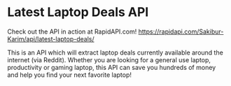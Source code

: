 # Latest Laptop Deals API

Check out the API in action at RapidAPI.com! https://rapidapi.com/Sakibur-Karim/api/latest-laptop-deals/

This is an API which will extract laptop deals currently available around the internet (via Reddit). Whether you are looking for a general use laptop, productivity or gaming laptop, this API can save you hundreds of money and help you find your next favorite laptop!
